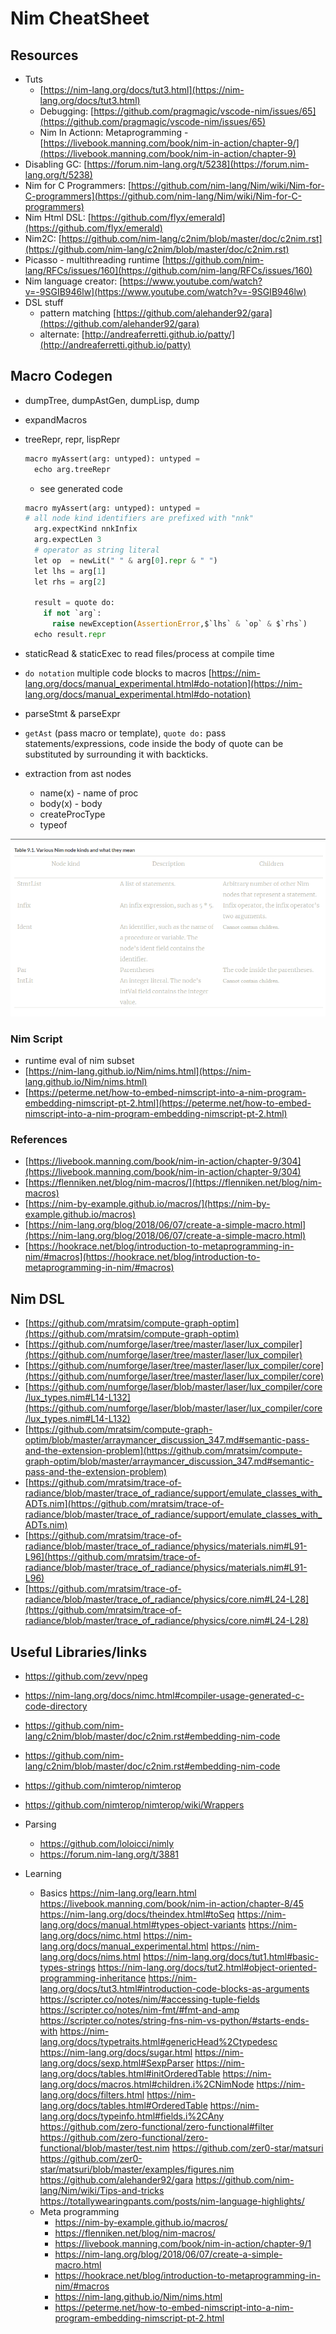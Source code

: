 # Nim CheatSheet

## Resources

- Tuts
  - [https://nim-lang.org/docs/tut3.html](https://nim-lang.org/docs/tut3.html)
  - Debugging: [https://github.com/pragmagic/vscode-nim/issues/65](https://github.com/pragmagic/vscode-nim/issues/65)
  - Nim In Actionn: Metaprogramming - [https://livebook.manning.com/book/nim-in-action/chapter-9/](https://livebook.manning.com/book/nim-in-action/chapter-9)
- Disabling GC: [https://forum.nim-lang.org/t/5238](https://forum.nim-lang.org/t/5238)
- Nim for C Programmers: [https://github.com/nim-lang/Nim/wiki/Nim-for-C-programmers](https://github.com/nim-lang/Nim/wiki/Nim-for-C-programmers)
- Nim Html DSL: [https://github.com/flyx/emerald](https://github.com/flyx/emerald)
- Nim2C: [https://github.com/nim-lang/c2nim/blob/master/doc/c2nim.rst](https://github.com/nim-lang/c2nim/blob/master/doc/c2nim.rst)
- Picasso - multithreading runtime [https://github.com/nim-lang/RFCs/issues/160](https://github.com/nim-lang/RFCs/issues/160)
- Nim language creator: [https://www.youtube.com/watch?v=-9SGIB946lw](https://www.youtube.com/watch?v=-9SGIB946lw)
- DSL stuff
  - pattern matching [https://github.com/alehander92/gara](https://github.com/alehander92/gara)
  - alternate: [http://andreaferretti.github.io/patty/](http://andreaferretti.github.io/patty)

## Macro Codegen

- dumpTree, dumpAstGen, dumpLisp, dump

- expandMacros

- treeRepr, repr, lispRepr
  
  ```python
  macro myAssert(arg: untyped): untyped =
    echo arg.treeRepr
  ```
  
  - see generated code
  ```python
  macro myAssert(arg: untyped): untyped =
  # all node kind identifiers are prefixed with "nnk"
    arg.expectKind nnkInfix
    arg.expectLen 3
    # operator as string literal
    let op  = newLit(" " & arg[0].repr & " ")
    let lhs = arg[1]
    let rhs = arg[2]
  
    result = quote do:
      if not `arg`:
        raise newException(AssertionError,$`lhs` & `op` & $`rhs`)
    echo result.repr
  ```

- staticRead & staticExec to read files/process at compile time

- `do notation` multiple code blocks to macros [https://nim-lang.org/docs/manual_experimental.html#do-notation](https://nim-lang.org/docs/manual_experimental.html#do-notation)

- parseStmt & parseExpr

- `getAst` (pass macro or template), `quote do:` pass statements/expressions, code inside the body of quote can be substituted by surrounding it with backticks.

- extraction from ast nodes
  
  - name(x) - name of proc
  - body(x) - body
  - createProcType
  - typeof

![](../_assets/NimAstTable.png)

### Nim Script

- runtime eval of nim subset
- [https://nim-lang.github.io/Nim/nims.html](https://nim-lang.github.io/Nim/nims.html)
- [https://peterme.net/how-to-embed-nimscript-into-a-nim-program-embedding-nimscript-pt-2.html](https://peterme.net/how-to-embed-nimscript-into-a-nim-program-embedding-nimscript-pt-2.html)

### References

- [https://livebook.manning.com/book/nim-in-action/chapter-9/304](https://livebook.manning.com/book/nim-in-action/chapter-9/304)
- [https://flenniken.net/blog/nim-macros/](https://flenniken.net/blog/nim-macros)
- [https://nim-by-example.github.io/macros/](https://nim-by-example.github.io/macros)
- [https://nim-lang.org/blog/2018/06/07/create-a-simple-macro.html](https://nim-lang.org/blog/2018/06/07/create-a-simple-macro.html)
- [https://hookrace.net/blog/introduction-to-metaprogramming-in-nim/#macros](https://hookrace.net/blog/introduction-to-metaprogramming-in-nim/#macros)

## Nim DSL

- [https://github.com/mratsim/compute-graph-optim](https://github.com/mratsim/compute-graph-optim)
- [https://github.com/numforge/laser/tree/master/laser/lux_compiler](https://github.com/numforge/laser/tree/master/laser/lux_compiler)
- [https://github.com/numforge/laser/tree/master/laser/lux_compiler/core](https://github.com/numforge/laser/tree/master/laser/lux_compiler/core)
- [https://github.com/numforge/laser/blob/master/laser/lux_compiler/core/lux_types.nim#L14-L132](https://github.com/numforge/laser/blob/master/laser/lux_compiler/core/lux_types.nim#L14-L132)
- [https://github.com/mratsim/compute-graph-optim/blob/master/arraymancer_discussion_347.md#semantic-pass-and-the-extension-problem](https://github.com/mratsim/compute-graph-optim/blob/master/arraymancer_discussion_347.md#semantic-pass-and-the-extension-problem)
- [https://github.com/mratsim/trace-of-radiance/blob/master/trace_of_radiance/support/emulate_classes_with_ADTs.nim](https://github.com/mratsim/trace-of-radiance/blob/master/trace_of_radiance/support/emulate_classes_with_ADTs.nim)
- [https://github.com/mratsim/trace-of-radiance/blob/master/trace_of_radiance/physics/materials.nim#L91-L96](https://github.com/mratsim/trace-of-radiance/blob/master/trace_of_radiance/physics/materials.nim#L91-L96)
- [https://github.com/mratsim/trace-of-radiance/blob/master/trace_of_radiance/physics/core.nim#L24-L28](https://github.com/mratsim/trace-of-radiance/blob/master/trace_of_radiance/physics/core.nim#L24-L28)

## Useful Libraries/links

- <https://github.com/zevv/npeg>

- <https://nim-lang.org/docs/nimc.html#compiler-usage-generated-c-code-directory>

- <https://github.com/nim-lang/c2nim/blob/master/doc/c2nim.rst#embedding-nim-code>

- <https://github.com/nim-lang/c2nim/blob/master/doc/c2nim.rst#embedding-nim-code>

- <https://github.com/nimterop/nimterop>

- <https://github.com/nimterop/nimterop/wiki/Wrappers>

- Parsing
  
  - <https://github.com/loloicci/nimly>
  - <https://forum.nim-lang.org/t/3881>
- Learning
  
  - Basics
    <https://nim-lang.org/learn.html>
    <https://livebook.manning.com/book/nim-in-action/chapter-8/45>
    <https://nim-lang.org/docs/theindex.html#toSeq>
    <https://nim-lang.org/docs/manual.html#types-object-variants>
    <https://nim-lang.org/docs/nimc.html>
    <https://nim-lang.org/docs/manual_experimental.html>
    <https://nim-lang.org/docs/nims.html>
    <https://nim-lang.org/docs/tut1.html#basic-types-strings>
    <https://nim-lang.org/docs/tut2.html#object-oriented-programming-inheritance>
    <https://nim-lang.org/docs/tut3.html#introduction-code-blocks-as-arguments>
    <https://scripter.co/notes/nim/#accessing-tuple-fields>
    <https://scripter.co/notes/nim-fmt/#fmt-and-amp>
    <https://scripter.co/notes/string-fns-nim-vs-python/#starts-ends-with>
    <https://nim-lang.org/docs/typetraits.html#genericHead%2Ctypedesc>
    <https://nim-lang.org/docs/sugar.html>
    <https://nim-lang.org/docs/sexp.html#SexpParser>
    <https://nim-lang.org/docs/tables.html#initOrderedTable>
    <https://nim-lang.org/docs/macros.html#children.i%2CNimNode>
    <https://nim-lang.org/docs/filters.html>
    <https://nim-lang.org/docs/tables.html#OrderedTable>
    <https://nim-lang.org/docs/typeinfo.html#fields.i%2CAny>
    <https://github.com/zero-functional/zero-functional#filter>
    <https://github.com/zero-functional/zero-functional/blob/master/test.nim>
    <https://github.com/zer0-star/matsuri>
    <https://github.com/zer0-star/matsuri/blob/master/examples/figures.nim>
    <https://github.com/alehander92/gara>
    <https://github.com/nim-lang/Nim/wiki/Tips-and-tricks>
    <https://totallywearingpants.com/posts/nim-language-highlights/>
  - Meta programming
    - <https://nim-by-example.github.io/macros/>
    - <https://flenniken.net/blog/nim-macros/>
    - <https://livebook.manning.com/book/nim-in-action/chapter-9/1>
    - <https://nim-lang.org/blog/2018/06/07/create-a-simple-macro.html>
    - <https://hookrace.net/blog/introduction-to-metaprogramming-in-nim/#macros>
    - <https://nim-lang.github.io/Nim/nims.html>
    - <https://peterme.net/how-to-embed-nimscript-into-a-nim-program-embedding-nimscript-pt-2.html>
